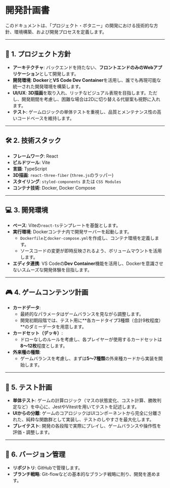 # 開発計画書

このドキュメントは、「プロジェクト・ボタニー」の開発における技術的な方針、環境構築、および開発プロセスを定義します。

---

## 🎯 1. プロジェクト方針

* **アーキテクチャ**: バックエンドを持たない、**フロントエンドのみのWebアプリケーション**として開発します。
* **開発環境**: **Docker**と**VS Code Dev Container**を活用し、誰でも再現可能な統一された開発環境を構築します。
* **UI/UX**: **3D描画**を取り入れ、リッチなビジュアル表現を目指します。ただし、開発期間を考慮し、困難な場合は2Dに切り替える代替案も視野に入れます。
* **テスト**: ゲームロジックの単体テストを重視し、品質とメンテナンス性の高いコードベースを維持します。

---

## 🛠️ 2. 技術スタック

* **フレームワーク**: React
* **ビルドツール**: Vite
* **言語**: TypeScript
* **3D描画**: `react-three-fiber` (`three.js`のラッパー)
* **スタイリング**: `styled-components` または `CSS Modules`
* **コンテナ技術**: Docker, Docker Compose

---

## 💻 3. 開発環境

* **ベース**: Viteの`react-ts`テンプレートを基盤とします。
* **実行環境**: Dockerコンテナ内で開発サーバーを起動します。
    * `Dockerfile`と`docker-compose.yml`を作成し、コンテナ環境を定義します。
    * ソースコードの変更が即時反映されるよう、ボリュームマウントを活用します。
* **エディタ連携**: VS Codeの**Dev Container**機能を活用し、Dockerを意識させないスムーズな開発体験を目指します。

---

## 🎮 4. ゲームコンテンツ計画

* **カードデータ**:
    * 最終的なパラメータはゲームバランスを見ながら調整します。
    * 開発初期段階では、テスト用に**各カードタイプ3種類（合計9枚程度）**のダミーデータを用意します。
* **カードセット（デッキ）**:
    * ドローなしのルールを考慮し、各プレイヤーが使用するカードセットは**8〜12枚**程度とします。
* **外来種の種類**:
    * ゲームバランスを考慮し、まずは**5〜7種類**の外来種カードから実装を開始します。

---

## 🧪 5. テスト計画

* **単体テスト**: ゲームの計算ロジック（マスの状態変化、コスト計算、勝敗判定など）を中心に、JestやVitestを用いてテストを記述します。
* **UIからの分離**: ゲームのコアロジックはUIコンポーネントから完全に分離された、純粋な関数群として実装し、テストのしやすさを最大化します。
* **プレイテスト**: 開発の各段階で実際にプレイし、ゲームバランスや操作性を評価・調整します。

---

## 📂 6. バージョン管理

* **リポジトリ**: GitHubで管理します。
* **ブランチ戦略**: Git-flowなどの基本的なブランチ戦略に則り、開発を進めます。